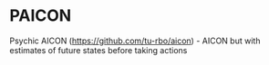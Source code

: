 # PAICON
Psychic AICON (https://github.com/tu-rbo/aicon) - AICON but with estimates of future states before taking actions
